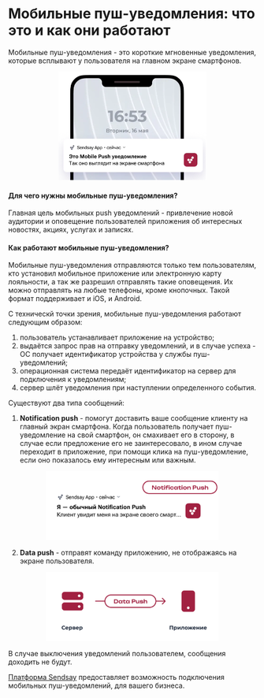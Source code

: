 # Мобильные пуш-уведомления: что это и как они работают  
<p>
    Мобильные пуш-уведомления - это короткие мгновенные уведомления, которые всплывают у пользователя на главном экране смартфонов.
</p>  
<p align="center">
    <img src="mpush.png" width="300" height="220" alt="mobile Push уведомление">
</p>

#### Для чего нужны мобильные пуш-уведомления?
Главная цель мобильных push уведомлений - привлечение новой аудитории и оповещение пользователей приложения об интересных новостях, акциях, услугах и записях.

#### Как работают мобильные пуш-уведомления?

Мобильные пуш-уведомления отправляются только тем пользователям, кто установил мобильное приложение или электронную карту лояльности, а так же разрешил отправлять такие оповещения. Их можно отправлять на любые телефоны, кроме кнопочных. Такой формат поддерживает и iOS, и Android.  

С техническй точки зрения, мобильные пуш-уведомления работают следующим образом:

1. пользователь устанавливает приложение на устройство;
2. выдаётся запрос прав на отправку уведомлений, и в случае успеха - ОС получает идентификатор устройства у службы пуш-уведомлений;
3. операционная система передаёт идентификатор на сервер для подключения к уведомлениям;
4. сервер шлёт уведомления при наступлении определенного события.  


Существуют два типа сообщений:
1) **Notification push** - помогут доставить ваше сообщение клиенту на главный экран смартфона.
Когда пользователь получает пуш-уведомление на свой смартфон, он смахивает его в сторону, в случае если предложение его не заинтересовало, в ином случае переходит в приложение, при помощи клика на пуш-уведомление, если оно показалось ему интересным или важным. 
<p align="center">
    <img src="type_push_client.svg" width="350"  alt="Notification push">
</p>



2) **Data push** - отправят команду приложению, не отображаясь на экране пользователя. 
<p align="center">
    <img src="type_push_data.svg" "Подпись под картинкой" width="350"  alt="Data push">
</p>

В случае выключения уведомлений пользователем, сообщения доходить не будут.
<br>

[Платформа Sendsay](https://sendsay.ru/features/mobilnye-push-uvedomleniya) предоставляет возможность подключения мобильных пуш-уведомлений, для вашего бизнеса.
